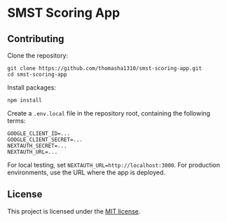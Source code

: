 # SMST Scoring App

## Contributing

Clone the repository:
```
git clone https://github.com/thomasha1310/smst-scoring-app.git
cd smst-scoring-app
```

Install packages:
```
npm install
```

Create a `.env.local` file in the repository root, containing the following terms:
```
GOOGLE_CLIENT_ID=...
GOOGLE_CLIENT_SECRET=...
NEXTAUTH_SECRET=...
NEXTAUTH_URL=...
```

For local testing, set `NEXTAUTH_URL=http://localhost:3000`. For production environments, use the URL where the app is deployed.

## License

This project is licensed under the [MIT license](LICENSE).
